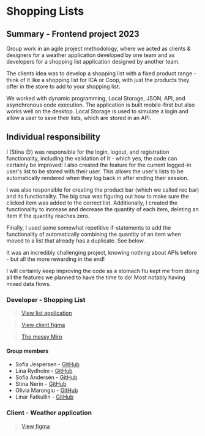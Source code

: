 # Shopping Lists

## Summary - Frontend project 2023
Group work in an agile project methodology, where we acted as clients & designers for a weather application developed by one team and as developers for a shopping list application designed by another team. 

The clients idea was to develop a shopping list with a fixed product range - think of it like a shopping list for ICA or Coop, with just the products they offer in the store to add to your shopping list.

We worked with dynamic programming, Local Storage, JSON, API, and asynchronous code execution. The application is built mobile-first but also works well on the desktop. Local Storage is used to simulate a login and allow a user to save their lists, which are stored in an API.

## Individual responsibility
I (Stina 😊) was responsible for the login, logout, and registration functionality, including the validation of it - which yes, the code can certainly be improved! I also created the feature for the current logged-in user's list to be stored with their user. This allows the user's lists to be automatically rendered when they log back in after ending their session.

I was also responsible for creating the product bar (which we called rec bar) and its functionality. The big crux was figuring out how to make sure the clicked item was added to the correct list. Additionally, I created the functionality to increase and decrease the quantity of each item, deleting an item if the quantity reaches zero.

Finally, I used some somewhat repetitive if-statements to add the functionality of automatically combining the quantity of an item when moved to a list that already has a duplicate. See below.

It was an incredibly challenging project, knowing nothing about APIs before - but all the more rewarding in the end!

I will certainly keep improving the code as a stomach flu kept me from doing all the features we planned to have the time to do! Most notably having mixed data flows.

### Developer - Shopping List

>[View list application](https://stormstina.github.io/my-lists/index.html)

>[View client figma](https://www.figma.com/file/Fx5Q08Cu7ur9vLCdJFuBRV/Grupp-A?node-id=0%3A1&t=nmtMQwu65k3cRswL-1)  

>[The messy Miro](https://miro.com/welcomeonboard/b0dsVmkzNEdCRERndFdoWHZOd2RTRGFJdWJRc2p6Rkpua0JsQXhEMEpLV1k5RWVUbXlhbjMyM2hUY3dKVUVyNnwzNDU4NzY0NTQ0OTQ0NTM5ODIxfDI=?share_link_id=820521008933)  

#### Group members 

* Sofia Jespersen - [GitHub](https://github.com/sofiaje)
* Lina Rydholm - [GitHub](https://github.com/linarydholm)
* Sofia Andersén - [GitHub](https://github.com/Fiaevanna)
* Stina Nerin - [GitHub](https://github.com/stormstina)
* Olivia Marongiu - [GitHub](https://github.com/manqoloco)
* Linar Fatkullin - [GitHub](https://github.com/ezqu)

### Client - Weather application

>[View figma](https://www.figma.com/file/6fLEigvmoPQB0ugKSNf10X/Grupp-d?node-id=0%3A1&t=Q0UHSyiAWfiuBcUi-1)
